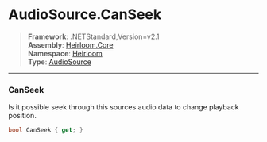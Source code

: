 # AudioSource.CanSeek

> **Framework**: .NETStandard,Version=v2.1  
> **Assembly**: [Heirloom.Core][0]  
> **Namespace**: [Heirloom][0]  
> **Type**: [AudioSource][1]  

--------------------------------------------------------------------------------

### CanSeek

Is it possible seek through this sources audio data to change playback position.

```cs
bool CanSeek { get; }
```

[0]: ../Heirloom.Core.md
[1]: Heirloom.AudioSource.md

